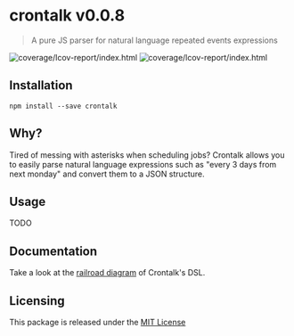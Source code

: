# crontalk v0.0.8
> A pure JS parser for natural language repeated events expressions

![coverage/lcov-report/index.html](https://img.shields.io/badge/tests-passing-green.svg)
![coverage/lcov-report/index.html](https://img.shields.io/badge/coverage-68.32-green.svg)


## Installation

	npm install --save crontalk



## Why?

Tired of messing with asterisks when scheduling jobs? Crontalk allows you to easily parse natural language expressions such as "every 3 days from next monday" and convert them to a JSON structure.


## Usage

TODO




## Documentation

Take a look at the [railroad diagram](docs/railroad.md) of Crontalk's DSL.



## Licensing

This package is released under the [MIT License](https://opensource.org/licenses/MIT)

